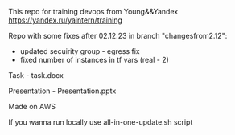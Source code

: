 This repo for training devops from Young&&Yandex https://yandex.ru/yaintern/training

Repo with some fixes after 02.12.23 in branch "changesfrom2.12":

- updated secuirity group - egress fix
- fixed number of instances in tf vars (real - 2)

Task - task.docx

Presentation - Presentation.pptx

Made on AWS

If you wanna run locally use all-in-one-update.sh script
